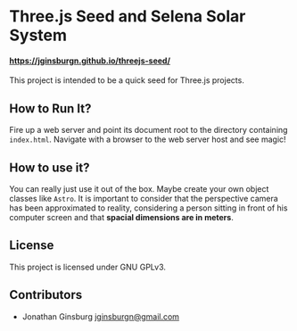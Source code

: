 # Three.js Seed and Selena Solar System

#### https://jginsburgn.github.io/threejs-seed/

This project is intended to be a quick seed for Three.js projects.

## How to Run It?

Fire up a web server and point its document root to the directory containing `index.html`. Navigate with a browser to the web server host and see magic!

## How to use it?

You can really just use it out of the box. Maybe create your own object classes like `Astro`. It is important to consider that the perspective camera has been approximated to reality, considering a person sitting in front of his computer screen and that **spacial dimensions are in meters**.

## License

This project is licensed under GNU GPLv3.

## Contributors

* Jonathan Ginsburg <jginsburgn@gmail.com>